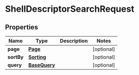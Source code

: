 # ShellDescriptorSearchRequest

## Properties
Name | Type | Description | Notes
------------ | ------------- | ------------- | -------------
**page** | [**Page**](Page.md) |  |  [optional]
**sortBy** | [**Sorting**](Sorting.md) |  |  [optional]
**query** | [**BaseQuery**](BaseQuery.md) |  |  [optional]
